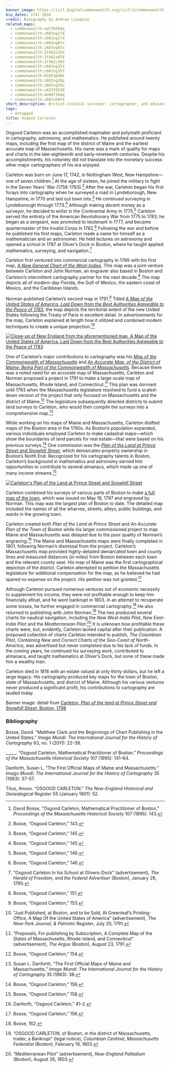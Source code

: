 ```yaml
---
banner_image: https://iiif.digitalcommonwealth.org/iiif/2/commonwealth:4m90f3650/373,2934,2721,1418/,1200/0/default.jpg
bio_dates: 1741-1816
credit: Bioigraphy by Andrew Liaupsin
related_maps:
  - commonwealth:wd376568q
  - commonwealth:z603vg27d
  - commonwealth:z603vg27d
  - commonwealth:z603vg07x
  - commonwealth:z603vg07x
  - commonwealth:3f462z32n
  - commonwealth:3f462z079
  - commonwealth:3f462z303
  - commonwealth:z603vg353
  - commonwealth:z603vg353
  - commonwealth:6t053p98k
  - commonwealth:z603vg28p
  - commonwealth:z603vg29z
  - commonwealth:x633f8530
  - commonwealth:4m90f364q
  - commonwealth:z603vh074
short_description: British colonial surveyor, cartographer, and educator
tags:
  - Untagged
title: Osgood Carleton
---
```


Osgood Carleton was an accomplished mapmaker and polymath proficient in cartography, astronomy, and mathematics. He published around twenty maps, including the first map of the district of Maine and the earliest accurate map of Massachusetts. His name was a mark of quality for maps and charts in the late-eighteenth and early-nineteenth centuries. Despite his accomplishments, his notoriety did not translate into the monetary success other major cartographers of his era enjoyed.

Carleton was born on June 17, 1742, in Nottingham West, New Hampshire—one of seven children.[^1] At the age of sixteen, he joined the military to fight in the Seven Years’ War (1756-1763).[^2] After the war, Carleton began his first forays into cartography when he surveyed a road in Lyndeborough, New Hampshire, in 1770 and laid out town lots.[^3] He continued surveying in Lyndeborough through 1773.[^4] Although making decent money as a surveyor, he decided to enlist in the Continental Army in 1775.[^5] Carleton served the entirety of the American Revolutionary War from 1775 to 1783; he began as a sergeant, was promoted to lieutenant in 1777, and became quartermaster of the Invalid Corps in 1782.[^6]  Following the war and before he published his first maps, Carleton made a name for himself as a mathematician and an astronomer. He held lectures on astronomy and opened a school in 1787 at Oliver’s Dock in Boston, where he taught applied mathematics, surveying, and navigation.[^7]

Carleton first ventured into commercial cartography in 1789 with his first map, [_A New General Chart of the West-Indies_](https://collections.leventhalmap.org/search/commonwealth:3f462z41m). This map was a joint venture between Carleton and John Norman, an engraver also based in Boston and Carleton’s intermittent cartography partner for the next decade.[^8] The map depicts all of modern-day Florida, the Gulf of Mexico, the eastern coast of Mexico, and the Caribbean Islands.

Norman published Carleton’s second map in 1791.[^9] Titled [_A Map of the United States of America, Laid Down from the Best Authorities Agreeable to the Peace of 1783_](/maps/commonwealth:z603vh074/), the map depicts the territorial extent of the new United States following the Treaty of Paris in excellent detail. In advertisements for the map, Carleton explained at length how it utilized and combined modern techniques to create a unique projection.[^10] 

[![Close-up of New England from the aforementioned map, _A Map of the United States of America, Laid Down from the Best Authorities Agreeable to the Peace of 1783_](https://iiif.digitalcommonwealth.org/iiif/2/commonwealth:6108vt74f/3504,902,3871,2414/pct:50/0/default.jpg "Close up of New England from Carleton's map mentioned in the above seciton")](/maps/commonwealth:z603vh074/)

One of Carleton’s major contributions to cartography was his [_Map of the Commonwealth of Massachusetts_](/maps/commonwealth:wd376568q/) and [_An Accurate Map, of the District of Maine: Being Part of the Commonwealth of Massachusetts_](/maps/commonwealth:z603vg27d/). Because there was a noted need for an accurate map of Massachusetts, Carleton and Norman proposed a project in 1791 to make a large-scale map of Massachusetts, Rhode Island, and Connecticut.[^11] This plan was dormant until 1793 when the Massachusetts legislature resolved to fund a scaled-down version of the project that only focused on Massachusetts and the district of Maine.[^12] The legislature subsequently directed districts to submit land surveys to Carleton, who would then compile the surveys into a comprehensive map.[^13]

While working on his maps of Maine and Massachusetts, Carleton drafted maps of the Boston area in the 1790s. As Boston’s population expanded, various individuals employed Carleton to make cadastral maps—which show the boundaries of land parcels for real estate—that were based on his previous surveys.[^14] One commission was the [_Plan of the Land at Prince Street and Snowhill Street_](/maps/commonwealth:4m90f364q/), which demarcates property ownership in Boston’s North End. Recognized for his cartography talents in Boston, Carleton’s background in mathematics and astronomy earned him opportunities to contribute to several almanacs, which made up one of many income streams.[^15]

[![Carleton's _Plan of the Land at Prince Street and Snowhill Street_](https://iiif.digitalcommonwealth.org/iiif/2/commonwealth:4m90f3650/107,513,3494,3603/pct:50/0/default.jpg "Carleton's \"Plan of the Land at Prince Street and Snowhill Street\"")](/maps/commonwealth:4m90f364q/)

Carleton combined his surveys of various parts of Boston to make [a full map of the town](/maps/commonwealth:z603vg07x/), which was issued on May 16, 1797 and engraved by Norman. This map was the largest plan of Boston to date. The detailed map included the names of all the wharves, streets, alleys, public buildings, and wards in the growing town.

Carleton created both _Plan of the Land at Prince Street_ and _An Accurate Plan of the Town of Boston_ while his larger commissioned project to map Maine and Massachusetts was delayed due to the poor quality of Norman’s engraving.[^16] The Maine and Massachusetts maps were finally completed in 1801, following Norman’s dismissal from the project. Carleton’s Massachusetts map provided highly-detailed demarcated town and county lines and measured distances (in miles) from Boston between each town and the relevant county seat. His map of Maine was the first cartographical depiction of the district. Carleton attempted to petition the Massachusetts legislature for additional compensation for the map, as he believed he had spared no expense on the project. His petition was not granted.[^17]

Although Carleton pursued numerous ventures out of economic necessity to supplement his income, they were not profitable enough to keep him financially afloat, and he went bankrupt in 1803. In an attempt to recuperate some losses, he further engaged in commercial cartography.[^18] He also returned to publishing with John Norman.[^19] The two produced several charts for nautical navigation, including the _New West-India Pilot_, _New East-India Pilot_ and the _Mediterranean Pilot_.[^20] It is unknown how profitable these charts were, but, evidently, Carleton lacked capital after their publication. A proposed collection of charts Carleton intended to publish, _The Columbian Pilot, Containing New and Correct Charts of the Sea-Coast of North-America_, was advertised but never completed due to his lack of funds. In the coming years, he continued his surveying work, contributed to almanacs, and taught mathematics at Oliver’s Dock, but none of these made him a wealthy man.

Carleton died in 1816 with an estate valued at only thirty dollars, but he left a large legacy. His cartography produced key maps for the town of Boston, state of Massachusetts, and district of Maine. Although his various ventures never produced a significant profit, his contributions to cartography are lauded today.

Banner image: detail from [Carleton, _Plan of the land at Prince Street and Snowhill Street_, Boston, 1798](/maps/commonwealth:4m90f364q)

[^1]: David Bosse, “Osgood Carleton, Mathematical Practitioner of Boston,” _Proceedings of the Massachusetts Historical Society_ 107 (1995): 143.

[^2]: Bosse, “Osgood Carleton,” 143.

[^3]: Bosse, “Osgood Carleton,” 145.

[^4]: Bosse, “Osgood Carleton,” 145.

[^5]: Bosse, “Osgood Carleton,” 146.

[^6]: Bosse, “Osgood Carleton,” 146.

[^7]: “Osgood Carleton In his School at Olivers-Dock” (advertisement), _The Herald of Freedom, and the Federal Advertiser_ (Boston), January 26, 1790.

[^8]: Bosse, “Osgood Carleton,” 151.

[^9]: Bosse, “Osgood Carleton,” 153.

[^10]: “Just Published, at Boston, and to be Sold, At Greenleaf’s Printing-Office, A Map Of the United States of
America” (advertisement), _The New-York Journal, & Patriotic Register_, July 20, 1791.

[^11]: “Proposals, For publishing by Subscription, A Complete Map of the States of Massachusetts, Rhode-Island, and
Connecticut” (advertisement), _The Argus_ (Boston), August 23, 1791.

[^12]: Bosse, “Osgood Carleton,” 154.

[^13]: Susan L. Danforth, “The First Official Maps of Maine and Massachusetts,” _Imago Mundi: The International
Journal for the History of Cartography_ 35 (1983): 38.

[^14]: Bosse, “Osgood Carleton,” 156.

[^15]: Bosse, “Osgood Carleton,” 158.

[^16]: Danforth, “Osgood Carleton,” 41–2.

[^17]: Bosse, “Osgood Carleton,” 156.

[^18]: Bosse, 162.

[^19]: “OSGOOD CARLETON, of Boston, in the district of Massachusetts, trader, a Bankrupt” (legal notice), _Columbian Centinel, Massachusetts Federalist_ (Boston), February 19, 1803.

[^20]: “Mediterranean Pilot” (advertisement), _New-England Palladium_ (Boston), August 26, 1803. 

### Bibliography
Bosse, David. “Matthew Clark and the Beginnings of Chart Publishing in the United States.” _Imago Mundi: The International Journal for the History of Cartography_ 63, no. 1 (2011): 22–38. 

_____. “Osgood Carleton, Mathematical Practitioner of Boston.” _Proceedings of the Massachusetts Historical Society_ 107 (1995): 141–64. 

Danforth, Susan L. “The First Official Maps of Maine and Massachusetts.” _Imago Mundi: The International Journal for the History of Cartography_ 35 (1983): 37–57. 

Titus, Anson. “OSGOOD CARLETON.” _The New-England Historical and Genealogical Register_ 55 (January 1901): 52. 





